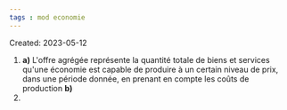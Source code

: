 ```yaml
---
tags : mod economie
---
```

Created: 2023-05-12

1. **a)** L'offre agrégée représente la quantité totale de biens et services qu'une économie est capable de produire à un certain niveau de prix, dans une période donnée, en prenant en compte les coûts de production
   **b)** 
2. 